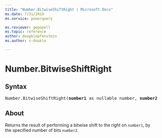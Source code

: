 ```yaml
---
title: "Number.BitwiseShiftRight | Microsoft Docs"
ms.date: 7/31/2019
ms.service: powerquery

ms.reviewer: gepopell
ms.topic: reference
author: dougklopfenstein
ms.author: v-douklo

---
```

# Number.BitwiseShiftRight

## Syntax

<pre>
Number.BitwiseShiftRight(<b>number1</b> as nullable number, <b>number2</b> as nullable number) as nullable number
</pre>
  
## About  
Returns the result of performing a bitwise shift to the right on `number1`, by the specified number of bits `number2`.
